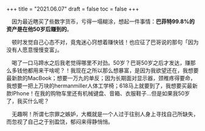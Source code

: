 +++
title = "2021.06.07"
draft = false
toc = false
+++

&emsp;因为最近瞎买了些数字货币，亏得一塌糊涂，想起一件事情：**巴菲特99.8%的资产是在他50岁后赚到的**。

&emsp;顿时发觉自己心态不对，竟鬼迷心窍想着赚快钱！也应征了巴哥说的那句「因为没有人愿意慢慢变富」。

&emsp;喝了一口马蹄水之后我老觉得哪里不对劲。50岁？巴哥50岁之后才发达，赚那么多钱他都用来干啥呢？！我现在之所以那么想暴富，是因为我欲望还在，我想要最新款的MacBook；想要一万九的单反；因为长期面对显示器，颈椎疼得要命，我想要一把上万块的hermanmiller人体工学椅；618马上就要到了，我想要买最新款IPhone！在我的购物车里还有机械键盘、音箱、衣服鞋子...但是如果我50岁了，我买什么呢？

&emsp;无趣啊！所谓七宗罪之嫉妒，大概就是一个人过于往别人身上寻找自己所缺失，而忽视了自己之于别盈饶，郁闷来得静悄悄。




